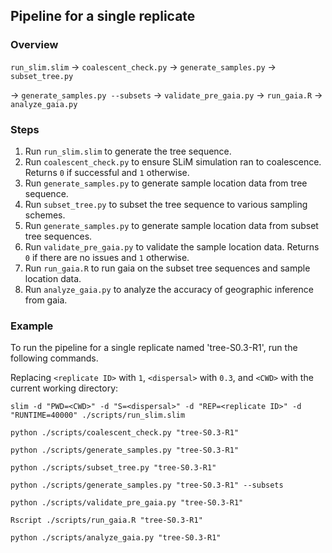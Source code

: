 ## Pipeline for a single replicate

### Overview

`run_slim.slim` -> `coalescent_check.py` -> `generate_samples.py` -> `subset_tree.py`

-> `generate_samples.py --subsets` -> `validate_pre_gaia.py` -> `run_gaia.R` -> `analyze_gaia.py`

### Steps

1. Run `run_slim.slim` to generate the tree sequence.
2. Run `coalescent_check.py` to ensure SLiM simulation ran to coalescence. Returns `0` if successful and `1` otherwise.
3. Run `generate_samples.py` to generate sample location data from tree sequence.
4. Run `subset_tree.py` to subset the tree sequence to various sampling schemes.
5. Run `generate_samples.py` to generate sample location data from subset tree sequences.
6. Run `validate_pre_gaia.py` to validate the sample location data. Returns `0` if there are no issues and `1` otherwise.
7. Run `run_gaia.R` to run gaia on the subset tree sequences and sample location data.
8. Run `analyze_gaia.py` to analyze the accuracy of geographic inference from gaia.

### Example
To run the pipeline for a single replicate named 'tree-S0.3-R1', run the following commands.

Replacing `<replicate ID>` with `1`, `<dispersal>` with `0.3`, and `<CWD>` with the current working directory:

`slim -d "PWD=<CWD>" -d "S=<dispersal>" -d "REP=<replicate ID>" -d "RUNTIME=40000" ./scripts/run_slim.slim`

`python ./scripts/coalescent_check.py "tree-S0.3-R1"`

`python ./scripts/generate_samples.py "tree-S0.3-R1"`

`python ./scripts/subset_tree.py "tree-S0.3-R1"`

`python ./scripts/generate_samples.py "tree-S0.3-R1" --subsets`

`python ./scripts/validate_pre_gaia.py "tree-S0.3-R1"`

`Rscript ./scripts/run_gaia.R "tree-S0.3-R1"`

`python ./scripts/analyze_gaia.py "tree-S0.3-R1"`
